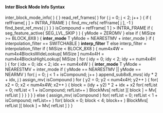 #### Inter Block Mode Info Syntax

<div class="syntax">
inter_block_mode_info( ) {
}
    read_ref_frames( )
    for ( j = 0; j < 2; j++ ) {
        if ( refFrame[ j ] > INTRA_FRAME ) {
            find_mv_refs( refFrame[ j ], -1 )
            find_best_ref_mvs( j )
        }
    }
    isCompound = refFrame[ 1 ] > INTRA_FRAME
    if ( seg_feature_active( SEG_LVL_SKIP ) ) {
        yMode = ZEROMV
    } else if ( MiSize >= BLOCK_8X8 ) {
        <b>inter_mode</b>                                                    T
        yMode = NEARESTMV + inter_mode
    }
    if ( interpolation_filter == SWITCHABLE )
        <b>interp_filter</b>                                                 T
    else
        interp_filter = interpolation_filter
    if ( MiSize < BLOCK_8X8 ) {
        num4x4W = num4x4BlocksWideLookup[ MiSize ]
        num4x4H = num4x4BlocksHighLookup[ MiSize ]
        for ( idy = 0; idy < 2; idy += num4x4H ) {
            for ( idx = 0; idx < 2; idx += num4x4W ) {
                <b>inter_mode</b>                                            T
                yMode = NEARESTMV + inter_mode
                if ( yMode == NEARESTMV || yMode == NEARMV )
                    for( j = 0; j < 1 + isCompound; j++ )
                        append_sub8x8_mvs( idy * 2 + idx, j )
                assign_mv( isCompound )
                for ( y2 = 0; y2 < num4x4H; y2++ ) {
                    for( x2 = 0; x2 < num4x4W; x2++ ) {
                        block = (idy + y2) * 2 + idx + x2
                            for( refList = 0; refList < 1 + isCompound; refList++ )
                                BlockMvs[ refList ][ block ] = Mv[ refList ]
                    }
                }
            }
        }
    } else {
        assign_mv( isCompound )
        for( refList = 0; refList < 1 + isCompound; refList++ )
            for( block = 0; block < 4; block++ )
                BlockMvs[ refList ][ block ] = Mv[ refList ]
    }
}
</div>
